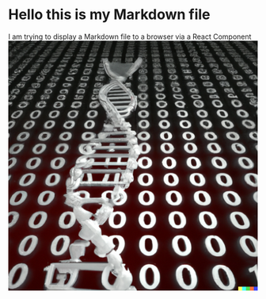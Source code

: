 # Hello this is my Markdown file

I am trying to display a Markdown file to a browser via a React Component
![Alt text](../../projects/images/genetic_algorithm.png "a title")

